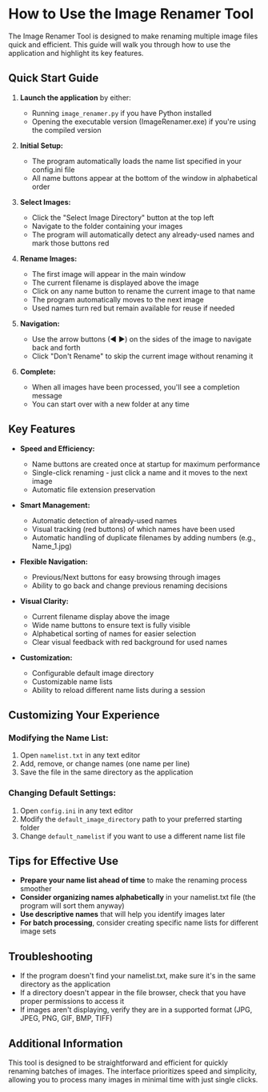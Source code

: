 # How to Use the Image Renamer Tool

The Image Renamer Tool is designed to make renaming multiple image files quick and efficient. This guide will walk you through how to use the application and highlight its key features.

## Quick Start Guide

1. **Launch the application** by either:
   - Running `image_renamer.py` if you have Python installed
   - Opening the executable version (ImageRenamer.exe) if you're using the compiled version

2. **Initial Setup:**
   - The program automatically loads the name list specified in your config.ini file
   - All name buttons appear at the bottom of the window in alphabetical order

3. **Select Images:**
   - Click the "Select Image Directory" button at the top left
   - Navigate to the folder containing your images
   - The program will automatically detect any already-used names and mark those buttons red

4. **Rename Images:**
   - The first image will appear in the main window
   - The current filename is displayed above the image
   - Click on any name button to rename the current image to that name
   - The program automatically moves to the next image
   - Used names turn red but remain available for reuse if needed

5. **Navigation:**
   - Use the arrow buttons (◀ ▶) on the sides of the image to navigate back and forth
   - Click "Don't Rename" to skip the current image without renaming it

6. **Complete:**
   - When all images have been processed, you'll see a completion message
   - You can start over with a new folder at any time

## Key Features

- **Speed and Efficiency:**
  - Name buttons are created once at startup for maximum performance
  - Single-click renaming - just click a name and it moves to the next image
  - Automatic file extension preservation

- **Smart Management:**
  - Automatic detection of already-used names
  - Visual tracking (red buttons) of which names have been used
  - Automatic handling of duplicate filenames by adding numbers (e.g., Name_1.jpg)

- **Flexible Navigation:**
  - Previous/Next buttons for easy browsing through images
  - Ability to go back and change previous renaming decisions

- **Visual Clarity:**
  - Current filename display above the image
  - Wide name buttons to ensure text is fully visible
  - Alphabetical sorting of names for easier selection
  - Clear visual feedback with red background for used names

- **Customization:**
  - Configurable default image directory
  - Customizable name lists
  - Ability to reload different name lists during a session

## Customizing Your Experience

### Modifying the Name List:
1. Open `namelist.txt` in any text editor
2. Add, remove, or change names (one name per line)
3. Save the file in the same directory as the application

### Changing Default Settings:
1. Open `config.ini` in any text editor
2. Modify the `default_image_directory` path to your preferred starting folder
3. Change `default_namelist` if you want to use a different name list file

## Tips for Effective Use

- **Prepare your name list ahead of time** to make the renaming process smoother
- **Consider organizing names alphabetically** in your namelist.txt file (the program will sort them anyway)
- **Use descriptive names** that will help you identify images later
- **For batch processing**, consider creating specific name lists for different image sets

## Troubleshooting

- If the program doesn't find your namelist.txt, make sure it's in the same directory as the application
- If a directory doesn't appear in the file browser, check that you have proper permissions to access it
- If images aren't displaying, verify they are in a supported format (JPG, JPEG, PNG, GIF, BMP, TIFF)

## Additional Information

This tool is designed to be straightforward and efficient for quickly renaming batches of images. The interface prioritizes speed and simplicity, allowing you to process many images in minimal time with just single clicks.